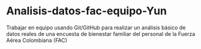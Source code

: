 # Analisis-datos-fac-equipo-Yun
Trabajar en equipo usando Git/GitHub para realizar un análisis básico de datos reales de una encuesta de bienestar familiar del personal de la Fuerza Aérea Colombiana (FAC)
